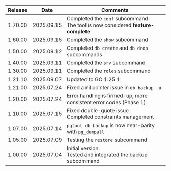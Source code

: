 | Release | Date       | Comments                                                                           |
|---------|------------|------------------------------------------------------------------------------------|
| 1.70.00 | 2025.09.15 | Completed the `conf` subcommand<br>The tool is now considered **feature-complete** |
| 1.60.00 | 2025.09.15 | Completed the `show` subcommand                                                    |
| 1.50.00 | 2025.09.12 | Completed `db create` and `db drop` subcommands                                    |
| 1.40.00 | 2025.09.11 | Completed the `srv` subcommand                                                     |
| 1.30.00 | 2025.09.11 | Completed the `roles` subcommand                                                   |
| 1.21.10 | 2025.09.07 | Updated to GO 1.25.1                                                               |
| 1.21.00 | 2025.07.24 | Fixed a nil pointer issue in `db backup -u`                                        |
| 1.20.00 | 2025.07.24 | Error handling is firmed-up, more consistent error codes (Phase 1)                 |
| 1.10.00 | 2025.07.15 | Fixed double-quote issue<br>Completed constraints management                       |
| 1.07.00 | 2025.07.14 | `pgtool db backup` is now near-parity with `pg_dumpall`                            |
| 1.05.00 | 2025.07.09 | Testing the `restore` subcommand                                                   |
| 1.00.00 | 2025.07.04 | Initial version.<br>Tested and integrated the backup subcommand                    |





